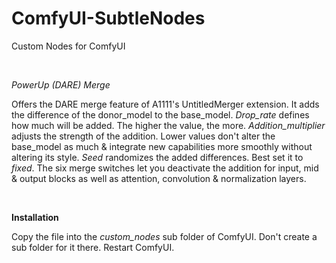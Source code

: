 # ComfyUI-SubtleNodes
Custom Nodes for ComfyUI

<br>

*PowerUp (DARE) Merge*

Offers the DARE merge feature of A1111's UntitledMerger extension. It adds the difference of the donor_model to the base_model. *Drop_rate* defines how much will be added. The higher the value, the more. *Addition_multiplier* adjusts the strength of the addition. Lower values don't alter the base_model as much & integrate new capabilities more smoothly without altering its style. *Seed* randomizes the added differences. Best set it to *fixed*. The six merge switches let you deactivate the addition for input, mid & output blocks as well as attention, convolution & normalization layers.

<br>

**Installation**

Copy the file into the *custom_nodes* sub folder of ComfyUI. Don't create a sub folder for it there. Restart ComfyUI.
